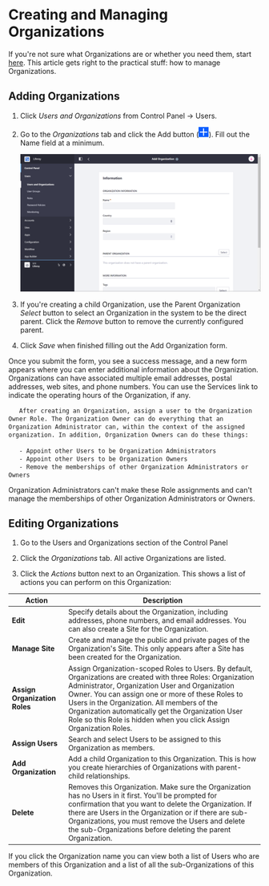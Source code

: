 # Creating and Managing Organizations

If you're not sure what Organizations are or whether you need them, start [here](./understanding-organizations.md). This article gets right to the practical stuff: how to manage Organizations.

## Adding Organizations

1. Click *Users and Organizations* from Control Panel &rarr; Users.
1. Go to the *Organizations* tab and click the Add button (![Add](../../../images/icon-add.png)). Fill out the Name field at a minimum.

    ![Adding a new organization requires the Name field.](./creating-and-managing-organizations/images/01.png)

1. If you're creating a child Organization, use the Parent Organization *Select* button to select an Organization in the system to be the direct parent. Click the *Remove* button to remove the currently configured parent.
1. Click *Save* when finished filling out the Add Organization form.

Once you submit the form, you see a success message, and a new form appears where you can enter additional information about the Organization. Organizations can have associated multiple email addresses, postal addresses, web sites, and phone numbers. You can use the Services link to indicate the operating hours of the Organization, if any.

```tip::
   After creating an Organization, assign a user to the Organization Owner Role. The Organization Owner can do everything that an Organization Administrator can, within the context of the assigned organization. In addition, Organization Owners can do these things:

   - Appoint other Users to be Organization Administrators
   - Appoint other Users to be Organization Owners
   - Remove the memberships of other Organization Administrators or Owners
```

Organization Administrators can't make these Role assignments and can't manage the memberships of other Organization Administrators or Owners.

## Editing Organizations

1. Go to the Users and Organizations section of the Control Panel

1. Click the *Organizations* tab. All active Organizations are listed.

1. Click the *Actions* button next to an Organization. This shows a list of actions you can perform on this Organization:

| Action | Description |
| --- | --- |
| **Edit** | Specify details about the Organization, including addresses, phone numbers, and email addresses. You can also create a Site for the Organization. |
| **Manage Site** | Create and manage the public and private pages of the Organization's Site. This only appears after a Site has been created for the Organization. |
| **Assign Organization Roles** | Assign Organization-scoped Roles to Users. By default, Organizations are created with three Roles: Organization Administrator, Organization User and Organization Owner. You can assign one or more of these Roles to Users in the Organization. All members of the Organization automatically get the Organization User Role so this Role is hidden when you click Assign Organization Roles. |
| **Assign Users** | Search and select Users to be assigned to this Organization as members. |
| **Add Organization** | Add a child Organization to this Organization. This is how you create hierarchies of Organizations with parent-child relationships. |
| **Delete** | Removes this Organization. Make sure the Organization has no Users in it first. You'll be prompted for confirmation that you want to delete the Organization. If there are Users in the Organization or if there are sub-Organizations, you must remove the Users and delete the sub-Organizations before deleting the parent Organization. |

If you click the Organization name you can view both a list of Users who are members of this Organization and a list of all the sub-Organizations of this Organization.
